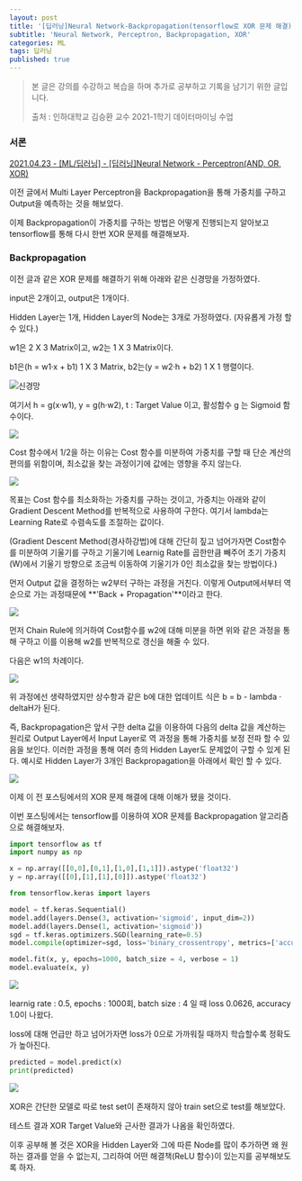 ```yaml
---
layout: post
title: '[딥러닝]Neural Network-Backpropagation(tensorflow로 XOR 문제 해결)'
subtitle: 'Neural Network, Perceptron, Backpropagation, XOR'
categories: ML
tags: 딥러닝
published: true
---
```

> 본 글은 강의를 수강하고 복습을 하며 추가로 공부하고 기록을 남기기 위한 글입니다.  
>   
>   
> 출처 : 인하대학교 김승환 교수 2021-1학기 데이터마이닝 수업

### 서론

[2021.04.23 - \[ML/딥러닝\] - \[딥러닝\]Neural Network - Perceptron(AND, OR, XOR)](https://maru-jang.tistory.com/5)

이전 글에서 Multi Layer Perceptron을 Backpropagation을 통해 가중치를 구하고 Output을 예측하는 것을 해보았다.

이제 Backpropagation이 가중치를 구하는 방법은 어떻게 진행되는지 알아보고 tensorflow를 통해 다시 한번 XOR 문제를 해결해보자.

### Backpropagation

이전 글과 같은 XOR 문제를 해결하기 위해 아래와 같은 신경망을 가정하였다.

input은 2개이고, output은 1개이다.

Hidden Layer는 1개, Hidden Layer의 Node는 3개로 가정하였다. (자유롭게 가정 할 수 있다.)

w1은 2 X 3 Matrix이고, w2는 1 X 3 Matrix이다.

b1은(h = w1·x + b1) 1 X 3 Matrix, b2는(y = w2·h + b2) 1 X 1 행렬이다.

<img src="https://img1.daumcdn.net/thumb/R1280x0/?scode=mtistory2&fname=https%3A%2F%2Fblog.kakaocdn.net%2Fdn%2F1Z7vz%2Fbtq3l3VASBT%2F8jjaVz8MRkFIvfvdC43zA0%2Fimg.png" title="신경망">

여기서 h = g(x·w1), y = g(h·w2), t : Target Value 이고, 활성함수 g 는 Sigmoid 함수이다.

<img src="https://img1.daumcdn.net/thumb/R1280x0/?scode=mtistory2&fname=https%3A%2F%2Fblog.kakaocdn.net%2Fdn%2FtHl4X%2Fbtq3mOcsdf7%2Fg9PGbQ9yWtunDk5zakijk1%2Fimg.png">

Cost 함수에서 1/2을 하는 이유는 Cost 함수를 미분하여 가중치를 구할 때 단순 계산의 편의를 위함이며, 최소값을 찾는 과정이기에 값에는 영향을 주지 않는다.

<img src="https://img1.daumcdn.net/thumb/R1280x0/?scode=mtistory2&fname=https%3A%2F%2Fblog.kakaocdn.net%2Fdn%2FNiQl3%2Fbtq3ncYtLn7%2FXVOCmA42qE1ZgV2LRKmG7k%2Fimg.png">

목표는 Cost 함수를 최소화하는 가중치를 구하는 것이고, 가중치는 아래와 같이 Gradient Descent Method를 반복적으로 사용하여 구한다. 여기서 lambda는 Learning Rate로 수렴속도를 조절하는 값이다.

(Gradient Descent Method(경사하강법)에 대해 간단히 짚고 넘어가자면 Cost함수를 미분하여 기울기를 구하고 기울기에 Learnig Rate를 곱한만큼 빼주어 초기 가중치(W)에서 기울기 방향으로 조금씩 이동하여 기울기가 0인 최소값을 찾는 방법이다.)

먼저 Output 값을 결정하는 w2부터 구하는 과정을 거친다. 이렇게 Output에서부터 역순으로 가는 과정때문에 **'Back + Propagation'**이라고 한다.

<img src="https://img1.daumcdn.net/thumb/R1280x0/?scode=mtistory2&fname=https%3A%2F%2Fblog.kakaocdn.net%2Fdn%2FbxiIXx%2Fbtq3lTZUYdK%2FxqP7SakENEN0amxpWwsUb0%2Fimg.png">

먼저 Chain Rule에 의거하여 Cost함수를 w2에 대해 미분을 하면 위와 같은 과정을 통해 구하고 이를 이용해 w2를 반복적으로 갱신을 해줄 수 있다.

다음은 w1의 차례이다.

<img src="https://img1.daumcdn.net/thumb/R1280x0/?scode=mtistory2&fname=https%3A%2F%2Fblog.kakaocdn.net%2Fdn%2FcELxPZ%2Fbtq3nixsVxs%2FPZyW582kSn9aolGwby2Vvk%2Fimg.png">

위 과정에선 생략하였지만 상수항과 같은 b에 대한 업데이트 식은 b = b - lambda · deltaH가 된다.

즉, Backpropagation은 앞서 구한 delta 값을 이용하여 다음의 delta 값을 계산하는 원리로 Output Layer에서 Input Layer로 역 과정을 통해 가중치를 보정 전파 할 수 있음을 보인다. 이러한 과정을 통해 여러 층의 Hidden Layer도 문제없이 구할 수 있게 된다. 예시로 Hidden Layer가 3개인 Backpropagation을 아래에서 확인 할 수 있다.

<img src="https://img1.daumcdn.net/thumb/R1280x0/?scode=mtistory2&fname=https%3A%2F%2Fblog.kakaocdn.net%2Fdn%2FbdKa3b%2Fbtq3nI3KaBZ%2F3bUV3CBNK6kkKQIb86FaK1%2Fimg.png">

이제 이 전 포스팅에서의 XOR 문제 해결에 대해 이해가 됐을 것이다.

이번 포스팅에서는 tensorflow를 이용하여 XOR 문제를 Backpropagation 알고리즘으로 해결해보자.

```python
import tensorflow as tf
import numpy as np

x = np.array([[0,0],[0,1],[1,0],[1,1]]).astype('float32')
y = np.array([[0],[1],[1],[0]]).astype('float32')

from tensorflow.keras import layers

model = tf.keras.Sequential()
model.add(layers.Dense(3, activation='sigmoid', input_dim=2))
model.add(layers.Dense(1, activation='sigmoid'))
sgd = tf.keras.optimizers.SGD(learning_rate=0.5)
model.compile(optimizer=sgd, loss='binary_crossentropy', metrics=['accuracy'])

model.fit(x, y, epochs=1000, batch_size = 4, verbose = 1)
model.evaluate(x, y)

```

<img src="https://img1.daumcdn.net/thumb/R1280x0/?scode=mtistory2&fname=https%3A%2F%2Fblog.kakaocdn.net%2Fdn%2FcARRCj%2Fbtq3mpDZZe6%2FZelhqWI6doLXxZrWAHaEDk%2Fimg.png" align="left"><br/>

learnig rate : 0.5, epochs : 1000회, batch size : 4 일 때 loss 0.0626, accuracy 1.0이 나왔다.

loss에 대해 언급만 하고 넘어가자면 loss가 0으로 가까워질 때까지 학습할수록 정확도가 높아진다.

```python
predicted = model.predict(x)
print(predicted)
```

<img src="https://img1.daumcdn.net/thumb/R1280x0/?scode=mtistory2&fname=https%3A%2F%2Fblog.kakaocdn.net%2Fdn%2Foe2YL%2Fbtq3mwXiQHB%2FsTH9IRzSPU24OpijDqGYK1%2Fimg.png" align="left"><br/>

XOR은 간단한 모델로 따로 test set이 존재하지 않아 train set으로 test를 해보았다.

테스트 결과 XOR Target Value와 근사한 결과가 나옴을 확인하였다.

이후 공부해 볼 것은 XOR을 Hidden Layer와 그에 따른 Node를 많이 추가하면 왜 원하는 결과를 얻을 수 없는지, 그리하여 어떤 해결책(ReLU 함수)이 있는지를 공부해보도록 하자.